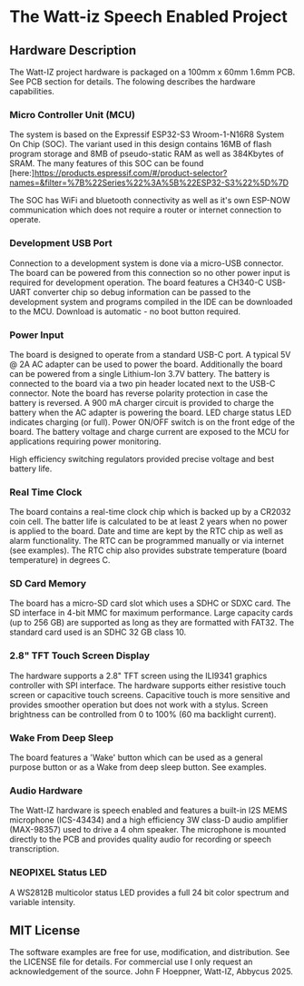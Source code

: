 # The Watt-iz Speech Enabled Project

## Hardware Description
The Watt-IZ project hardware is packaged on a 100mm x 60mm 1.6mm PCB. See PCB section for details. The
folowing describes the hardware capabilities.

### Micro Controller Unit (MCU) 
The system is based on the Expressif ESP32-S3 Wroom-1-N16R8 System On Chip (SOC). The variant used in this
design contains 16MB of flash program storage and 8MB of pseudo-static RAM as well as 384Kbytes of SRAM. 
The many features of this SOC can be found [here:]https://products.espressif.com/#/product-selector?names=&filter=%7B%22Series%22%3A%5B%22ESP32-S3%22%5D%7D

The SOC has WiFi and bluetooth connectivity as well as it's own ESP-NOW communication which does not require a 
router or internet connection to operate.

### Development USB Port
Connection to a development system is done via a micro-USB connector. The board can be powered from this connection
so no other power input is required for development operation.
The board features a CH340-C USB-UART converter chip so debug information can be passed to the development system and
programs compiled in the IDE can be downloaded to the MCU. Download is automatic - no boot button required.

### Power Input
The board is designed to operate from a standard USB-C port. A typical 5V @ 2A AC adapter can be used to power the board.
Additionally the board can be powered from a single Lithium-Ion 3.7V battery. The battery is connected to the board via
a two pin header located next to the USB-C connector. Note the board has reverse polarity protection in case the battery 
is reversed.
A 900 mA charger circuit is provided to charge the battery when the AC adapter is powering the board. LED charge status 
LED indicates charging (or full). Power ON/OFF switch is on the front edge of the board.
The battery voltage and charge current are exposed to the MCU for applications requiring power monitoring.

High efficiency switching regulators provided precise voltage and best battery life.

### Real Time Clock 
The board contains a real-time clock chip which is backed up by a CR2032 coin cell. The batter life is calculated to be 
at least 2 years when no power is applied to the board.
Date and time are kept by the RTC chip as well as alarm functionality. The RTC can be programmed manually or via internet 
(see examples).
The RTC chip also provides substrate temperature (board temperature) in degrees C.

### SD Card Memory
The board has a micro-SD card slot which uses a SDHC or SDXC card. The SD interface in 4-bit MMC for maximum performance. 
Large capacity cards (up to 256 GB) are supported as long as they are formatted with FAT32. The standard card used is an
SDHC 32 GB class 10. 

### 2.8" TFT Touch Screen Display
The hardware supports a 2.8" TFT screen using the ILI9341 graphics controller with SPI interface.
The hardware supports either resistive touch screen or capacitive touch screens. Capacitive touch is more sensitive 
and provides smoother operation but does not work with a stylus. 
Screen brightness can be controlled from 0 to 100% (60 ma backlight current).

### Wake From Deep Sleep
The board features a 'Wake' button which can be used as a general purpose button or as a Wake from deep sleep button.
See examples.

### Audio Hardware 
The Watt-IZ hardware is speech enabled and features a built-in I2S MEMS microphone (ICS-43434) and a high efficiency 3W class-D 
audio amplifier (MAX-98357) used to drive a 4 ohm speaker. 
The microphone is mounted directly to the PCB and provides quality audio for recording or speech transcription. 

### NEOPIXEL Status LED
A WS2812B multicolor status LED provides a full 24 bit color spectrum and variable intensity.

## MIT License
The software examples are free for use, modification, and distribution. See the LICENSE file for details. For commercial use
I only request an acknowledgement of the source. John F Hoeppner, Watt-IZ, Abbycus 2025.
